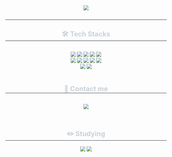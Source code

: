 <div align= "center">
    <img src="https://capsule-render.vercel.app/api?type=waving&color=39ddfe&height=240&text=THIS%20IS%20IMMMS&animation=twinkling&fontColor=ffffdb&fontSize=40" />
</div>
<div align= "center"> 
    <h2 style="border-bottom: 1px solid #21262d; color: #c9d1d9;">  </h2>  
    <div style="font-weight: 700; font-size: 15px; text-align: center; color: #c9d1d9;">  </div> 
</div>
<div align= "center">
    <h2 style="border-bottom: 1px solid #21262d; color: #c9d1d9;"> 🛠️ Tech Stacks </h2> <br/> 
    <div style="margin: 0 auto; text-align: center;" align= "center"> <img src="https://img.shields.io/badge/React-61DAFB?style=for-the-badge&logo=React&logoColor=white">
          <img src="https://img.shields.io/badge/Javascript-F7DF1E?style=for-the-badge&logo=Javascript&logoColor=white">
          <img src="https://img.shields.io/badge/HTML5-E34F26?style=for-the-badge&logo=HTML5&logoColor=white">
          <img src="https://img.shields.io/badge/CSS3-1572B6?style=for-the-badge&logo=CSS3&logoColor=white">
          <img src="https://img.shields.io/badge/C-A8B9CC?style=for-the-badge&logo=C&logoColor=white">
          <br/><img src="https://img.shields.io/badge/MySQL-4479A1?style=for-the-badge&logo=MySQL&logoColor=white">
          <img src="https://img.shields.io/badge/Node.js-339933?style=for-the-badge&logo=Node.js&logoColor=white">
          <img src="https://img.shields.io/badge/Linux-FCC624?style=for-the-badge&logo=Linux&logoColor=white">
          <img src="https://img.shields.io/badge/Figma-F24E1E?style=for-the-badge&logo=Figma&logoColor=white">
          <img src="https://img.shields.io/badge/Git-F05032?style=for-the-badge&logo=Git&logoColor=white">
          <br/><img src="https://img.shields.io/badge/Github-181717?style=for-the-badge&logo=Github&logoColor=white">
          <img src="https://img.shields.io/badge/Notion-000000?style=for-the-badge&logo=Notion&logoColor=white">
          </div>
    </div><br/> 
    <div align= "center">
        <h2 style="border-bottom: 1px solid #21262d; color: #c9d1d9;"> 📨 Contact me </h2> <br/> 
        <div align= "center">  <a href=mailto:csi9926@gmail.com> <img src="https://img.shields.io/badge/Gmail-EA4335?style=for-the-badge&logo=Gmail&logoColor=white&link=mailto:csi9926@gmail.com"> </a> </div>  <br/> 
        <div align= "center">  </div><br/>  
    </div>
    <div align= "center"> 
        <h2 style="border-bottom: 1px solid #21262d; color: #c9d1d9;"> ✏️ Studying </h2> <div align= "center"> <img src="https://github-readme-stats.vercel.app/api?username=immms&bg_color=180,000000,&title_color=000000&text_color=000000"
         /> <img src="https://github-readme-stats.vercel.app/api/top-langs/?username=immms&layout=compact&bg_color=180,000000,&title_color=000000&text_color=000000"
       /> </div> 
</div>

